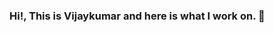 ### Hi!, This is Vijaykumar and here is what I work on. 👋

<!--
**gutalavijay1111/gutalavijay1111** is a ✨ _special_ ✨ repository because its `README.md` (this file) appears on your GitHub profile.

Here are some ideas to get you started:

- 🔭 I’m currently working on ... Backend Developement
- 🌱 I’m currently learning ... React.js
- 👯 I’m looking to collaborate on ... Django / Python
- 🤔 I’m looking for help with ... React
- 💬 Ask me about ... Anything
- 📫 How to reach me: ... gutalavijaykumar@gmail.com
- 😄 Pronouns: ... He/Him
- ⚡ Fun fact: ... I'm in love with Failures.😎
-->
